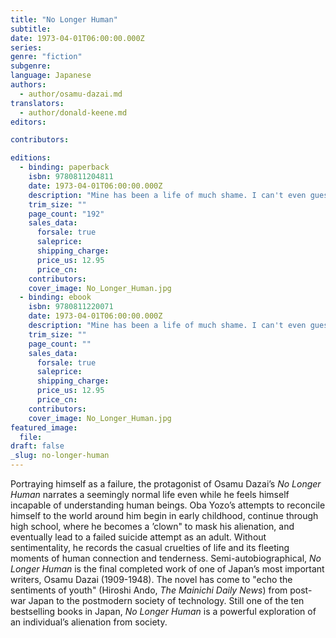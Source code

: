 ```yaml
---
title: "No Longer Human"
subtitle:
date: 1973-04-01T06:00:00.000Z
series:
genre: "fiction"
subgenre:
language: Japanese
authors:
  - author/osamu-dazai.md
translators:
  - author/donald-keene.md
editors:

contributors:

editions:
  - binding: paperback
    isbn: 9780811204811
    date: 1973-04-01T06:00:00.000Z
    description: "Mine has been a life of much shame. I can't even guess myself what it must be to live the life of a human being. "
    trim_size: ""
    page_count: "192"
    sales_data:
      forsale: true
      saleprice:
      shipping_charge:
      price_us: 12.95
      price_cn:
    contributors:
    cover_image: No_Longer_Human.jpg
  - binding: ebook
    isbn: 9780811220071
    date: 1973-04-01T06:00:00.000Z
    description: "Mine has been a life of much shame. I can't even guess myself what it must be to live the life of a human being. "
    trim_size: ""
    page_count: ""
    sales_data:
      forsale: true
      saleprice:
      shipping_charge:
      price_us: 12.95
      price_cn:
    contributors:
    cover_image: No_Longer_Human.jpg
featured_image:
  file:
draft: false
_slug: no-longer-human
---
```


Portraying himself as a failure, the protagonist of Osamu Dazai’s _No Longer Human_ narrates a seemingly normal life even while he feels himself incapable of understanding human beings. Oba Yozo’s attempts to reconcile himself to the world around him begin in early childhood, continue through high school, where he becomes a ’clown" to mask his alienation, and eventually lead to a failed suicide attempt as an adult. Without sentimentality, he records the casual cruelties of life and its fleeting moments of human connection and tenderness. Semi-autobiographical, _No Longer Human_ is the final completed work of one of Japan’s most important writers, Osamu Dazai (1909-1948). The novel has come to "echo the sentiments of youth" (Hiroshi Ando, _The Mainichi Daily News_) from post-war Japan to the postmodern society of technology. Still one of the ten bestselling books in Japan, _No Longer Human_ is a powerful exploration of an individual’s alienation from society.

